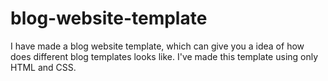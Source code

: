 # blog-website-template
I have made a blog website template, which can give you a idea of how does different blog templates looks like. I've made this template using only HTML and CSS.
